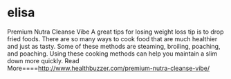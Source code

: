 # elisa
Premium Nutra Cleanse Vibe A great tips for losing weight loss tip is to drop fried foods. There are so many ways to cook food that are much healthier and just as tasty. Some of these methods are steaming, broiling, poaching, and poaching. Using these cooking methods can help you maintain a slim down more quickly.  Read More====http://www.healthbuzzer.com/premium-nutra-cleanse-vibe/
